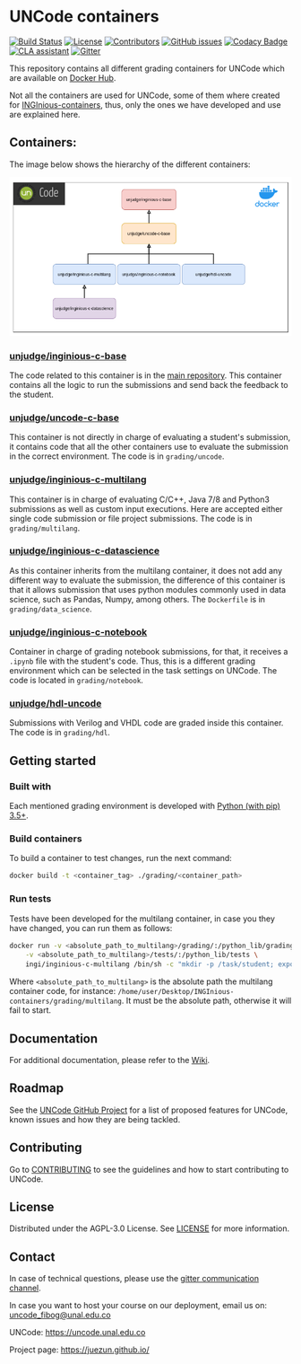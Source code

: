 # UNCode containers

[![Build Status](https://travis-ci.org/JuezUN/INGInious-containers.svg?branch=master)][travis_url]
[![License](https://img.shields.io/github/license/JuezUN/INGInious-containers?style=plastic)][license_url]
[![Contributors](https://img.shields.io/github/contributors/JuezUN/INGInious-containers?style=plastic)][contributors_url]
[![GitHub issues](https://img.shields.io/github/issues/JuezUN/INGInious-containers?style=plastic)][issues_url]
[![Codacy Badge](https://app.codacy.com/project/badge/Grade/1ab17130fe6d4f14b79c933c059b3e4c)][codacy_url]
[![CLA assistant](https://cla-assistant.io/readme/badge/JuezUN/INGInious-containers)][cla_url]
[![Gitter](https://badges.gitter.im/uncode-unal/community.svg)][gitter_url]

This repository contains all different grading containers for UNCode which are available on [Docker Hub][docker_hub_uncode].

Not all the containers are used for UNCode, some of them where created for [INGInious-containers][inginious_url], thus,
only the ones we have developed and use are explained here.

## Containers:

The image below shows the hierarchy of the different containers:

![containers hierarchy diagram](images/UNCode-containers-diagram.png)

### [unjudge/inginious-c-base][unjudge/inginious-c-base_url]

The code related to this container is in the [main repository][base_container_github_url]. This container contains all
 the logic to run the submissions and send back the feedback to the student.

### [unjudge/uncode-c-base][unjudge/uncode-c-base_url]

This container is not directly in charge of evaluating a student's submission, it contains code that all the other
 containers use to evaluate the submission in the correct environment. The code is in `grading/uncode`.

### [unjudge/inginious-c-multilang][unjudge/inginious-c-multilang_url]

This container is in charge of evaluating C/C++, Java 7/8 and Python3 submissions as well as custom input executions.
 Here are accepted either single code submission or file project submissions. The code is in `grading/multilang`.

### [unjudge/inginious-c-datascience][unjudge/inginious-c-datascience_url]

As this container inherits from the multilang container, it does not add any different way to evaluate the submission,
 the difference of this container is that it allows submission that uses python modules commonly used in data science,
 such as Pandas, Numpy, among others. The `Dockerfile` is in `grading/data_science`.

### [unjudge/inginious-c-notebook][unjudge/inginious-c-notebook_url]

Container in charge of grading notebook submissions, for that, it receives a `.ipynb` file with the student's code. Thus,
 this is a different grading environment which can be selected in the task settings on UNCode. The code is located in
 `grading/notebook`. 


### [unjudge/hdl-uncode][unjudge/hdl-uncode_url]

Submissions with Verilog and VHDL code are graded inside this container. The code is in `grading/hdl`.

## Getting started

### Built with

Each mentioned grading environment is developed with [Python (with pip) 3.5+][python_url].

### Build containers

To build a container to test changes, run the next command:
```bash
docker build -t <container_tag> ./grading/<container_path>
```

### Run tests

Tests have been developed for the multilang container, in case you they have changed, you can run them as follows:
```bash
docker run -v <absolute_path_to_multilang>/grading/:/python_lib/grading \
    -v <absolute_path_to_multilang>/tests/:/python_lib/tests \
    ingi/inginious-c-multilang /bin/sh -c "mkdir -p /task/student; export PYTHONPATH=/python_lib:$PYTHONPATH; cd /python_lib && pip3 install pytest && pytest tests"
```
Where `<absolute_path_to_multilang>` is the absolute path the multilang container code, for instance: `/home/user/Desktop/INGInious-containers/grading/multilang`.
 It must be the absolute path, otherwise it will fail to start.

## Documentation

For additional documentation, please refer to the [Wiki][uncode_wiki_url].

## Roadmap

See the [UNCode GitHub Project][project_url] for a list of proposed features for UNCode, known issues and how they are
 being tackled.

## Contributing

Go to [CONTRIBUTING][contributing_url] to see the guidelines and how to start contributing to UNCode.

## License

Distributed under the AGPL-3.0 License. See [LICENSE][license_url] for more information.

## Contact

In case of technical questions, please use the [gitter communication channel][gitter_url].

In case you want to host your course on our deployment, email us on: <uncode_fibog@unal.edu.co>

UNCode: <https://uncode.unal.edu.co>

Project page: <https://juezun.github.io/>

[license_url]: https://github.com/JuezUN/INGInious-containers/blob/master/LICENSE
[travis_url]: https://travis-ci.org/JuezUN/INGInious-containers
[codacy_url]: https://www.codacy.com/gh/JuezUN/INGInious-containers/dashboard?utm_source=github.com&amp;utm_medium=referral&amp;utm_content=JuezUN/INGInious-containers&amp;utm_campaign=Badge_Grade
[uncode_url]: https://uncode.unal.edu.co/courselist
[contributors_url]: https://github.com/JuezUN/INGInious-containers/graphs/contributors
[issues_url]: https://github.com/JuezUN/INGInious-containers/issues
[cla_url]: https://cla-assistant.io/JuezUN/INGInious-containers
[gitter_url]:https://gitter.im/uncode-unal/community?utm_source=badge&utm_medium=badge&utm_campaign=pr-badge
[docker_hub_uncode]: https://hub.docker.com/r/unjudge
[inginious_url]: https://github.com/UCL-INGI/INGInious-containers
[python_url]: https://www.python.org/
[uncode_wiki_url]: https://github.com/JuezUN/INGInious/wiki
[project_url]: https://github.com/orgs/JuezUN/projects/3
[contributing_url]: https://github.com/JuezUN/INGInious-containers/blob/master/CONTRIBUTING.md
[base_container_github_url]: https://github.com/JuezUN/INGInious/tree/master/base-containers/base
[unjudge/inginious-c-base_url]: https://hub.docker.com/r/unjudge/inginious-c-base
[unjudge/uncode-c-base_url]: https://hub.docker.com/r/unjudge/uncode-c-base
[unjudge/inginious-c-multilang_url]: https://hub.docker.com/r/unjudge/inginious-c-multilang
[unjudge/inginious-c-datascience_url]: https://hub.docker.com/r/unjudge/inginious-c-datascience
[unjudge/inginious-c-notebook_url]: https://hub.docker.com/r/unjudge/inginious-c-notebook
[unjudge/hdl-uncode_url]: https://hub.docker.com/r/unjudge/hdl-uncode